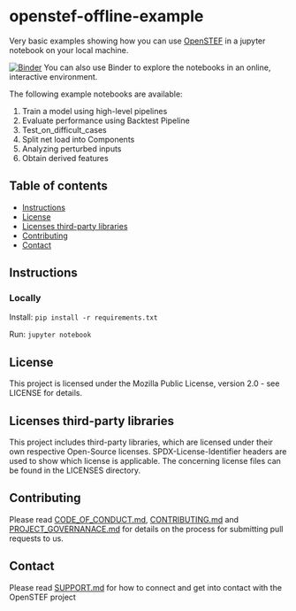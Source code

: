 # openstef-offline-example

Very basic examples showing how you can use [OpenSTEF](https://github.com/OpenSTEF/openstef) in a jupyter notebook on your local machine. 

[![Binder](https://mybinder.org/badge_logo.svg)](https://mybinder.org/v2/gh/alliander-opensource/openstf-offline-example/master)
You can also use Binder to explore the notebooks in an online, interactive environment.

The following example notebooks are available: 
01. Train a model using high-level pipelines
02. Evaluate performance using Backtest Pipeline
04. Test_on_difficult_cases
05. Split net load into Components
06. Analyzing perturbed inputs
07. Obtain derived features

## Table of contents 
- [Instructions](##instructions)
- [License](##license)
- [Licenses third-party libraries](##Licenses-third-party-libraries)
- [Contributing](##contributing)
- [Contact](##contact)


## Instructions

### Locally
Install:
`pip install -r requirements.txt`

Run:
`jupyter notebook`

## License
This project is licensed under the Mozilla Public License, version 2.0 - see LICENSE for details.

## Licenses third-party libraries
This project includes third-party libraries, which are licensed under their own respective Open-Source licenses. SPDX-License-Identifier headers are used to show which license is applicable. The concerning license files can be found in the LICENSES directory.

## Contributing
Please read [CODE_OF_CONDUCT.md](https://github.com/OpenSTEF/.github/blob/main/CODE_OF_CONDUCT.md), [CONTRIBUTING.md](https://github.com/OpenSTEF/.github/blob/main/CONTRIBUTING.md) and [PROJECT_GOVERNANACE.md](https://github.com/OpenSTEF/.github/blob/main/PROJECT_GOVERNANCE.md) for details on the process for submitting pull requests to us.

## Contact
Please read [SUPPORT.md](https://github.com/OpenSTEF/.github/blob/main/SUPPORT.md) for how to connect and get into contact with the OpenSTEF project
